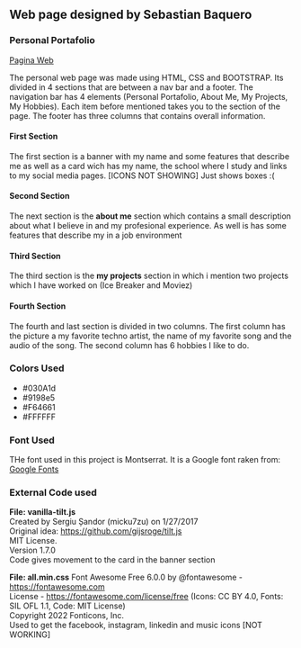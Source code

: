 ## Web page designed by Sebastian Baquero
### Personal Portafolio
[Pagina Web](https://sebastianbaquero98.github.io/personalPortafolio/index.html)<br>

The personal web page was made using HTML, CSS and BOOTSTRAP. Its divided in 4 sections that are between a nav bar and a footer. The navigation bar has 4 elements (Personal Portafolio, About Me, My Projects, My Hobbies). Each item before mentioned takes you to the section of the page. The footer has three columns that contains overall information.

#### First Section
The first section is a banner with my name and some features that describe me as well as a card wich has my name, the school where I study and links to my social media pages. [ICONS NOT SHOWING] Just shows boxes :(
#### Second Section
The next section is the **about me** section which contains a small description about what I believe in and my profesional experience. As well is has some features that describe my in a job environment
#### Third Section
The third section is the **my projects** section in which i mention two projects which I have worked on (Ice Breaker and Moviez)
#### Fourth Section
The fourth and last section is divided in two columns. The first column has the picture a my favorite techno artist, the name of my favorite song and the audio of the song. The second column has 6 hobbies I like to do.

### Colors Used
- #030A1d
- #9198e5
- #F64661
- #FFFFFF

### Font Used
THe font used in this project is Montserrat. It is a Google font raken from:<br>
[Google Fonts](https://fonts.google.com/)

### External Code used
**File: vanilla-tilt.js** <br>
Created by Sergiu Șandor (micku7zu) on 1/27/2017 <br>
Original idea: https://github.com/gijsroge/tilt.js <br>
MIT License. <br>
Version 1.7.0 <br>
Code gives movement to the card in the banner section

**File: all.min.css**
Font Awesome Free 6.0.0 by @fontawesome - https://fontawesome.com<br>
License - https://fontawesome.com/license/free (Icons: CC BY 4.0, Fonts: SIL OFL 1.1, Code: MIT License)<br>
Copyright 2022 Fonticons, Inc.<br>
Used to get the facebook, instagram, linkedin and music icons [NOT WORKING]
